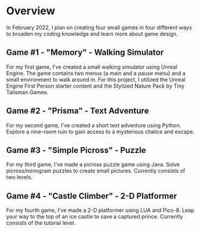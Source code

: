 # Overview
In February 2022, I plan on creating four small games in four different ways to broaden my coding knowledge and learn more about game design.

## Game #1 - "Memory" - Walking Simulator
For my first game, I've created a small walking simulator using Unreal Engine. The game contains two menus (a main and a pause menu) and a small environment to walk around in. For this project, I utilized the Unreal Engine First Person starter content and the Stylized Nature Pack by Tiny Talisman Games. 

## Game #2 - "Prisma" - Text Adventure
For my second game, I've created a short text adventure using Python. Explore a nine-room ruin to gain access to a mysterious chalice and escape.

## Game #3 - "Simple Picross" - Puzzle
For my third game, I've made a picross puzzle game using Java. Solve picross/nonogram puzzles to create small pictures. Currently consists of two levels.

## Game #4 - "Castle Climber" - 2-D Platformer
For my fourth game, I've made a 2-D platformer using LUA and Pico-8. Leap your way to the top of an ice castle to save a captured prince. Currently consists of the tutorial level.
